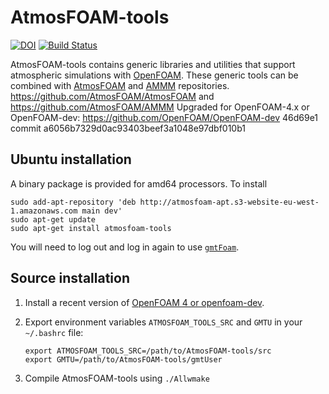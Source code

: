 # AtmosFOAM-tools
[![DOI](https://zenodo.org/badge/64257768.svg)](https://zenodo.org/badge/latestdoi/64257768)
[![Build Status](https://travis-ci.org/AtmosFOAM/AtmosFOAM-tools.svg?branch=master)](https://travis-ci.org/AtmosFOAM/AtmosFOAM-tools)

AtmosFOAM-tools contains generic libraries and utilities that support atmospheric simulations with [OpenFOAM](https://openfoam.org/).  These generic tools can be combined with [AtmosFOAM](https://github.com/AtmosFOAM/AtmosFOAM) and [AMMM](https://github.com/AtmosFOAM/AMMM) repositories.
    https://github.com/AtmosFOAM/AtmosFOAM
    and
    https://github.com/AtmosFOAM/AMMM
    Upgraded for OpenFOAM-4.x or OpenFOAM-dev:
    https://github.com/OpenFOAM/OpenFOAM-dev
    46d69e1 commit a6056b7329d0ac93403beef3a1048e97dbf010b1


## Ubuntu installation

A binary package is provided for amd64 processors.  To install

    sudo add-apt-repository 'deb http://atmosfoam-apt.s3-website-eu-west-1.amazonaws.com main dev'
    sudo apt-get update
    sudo apt-get install atmosfoam-tools

You will need to log out and log in again to use [`gmtFoam`](https://github.com/AtmosFOAM/AtmosFOAM/wiki/gmtFoam).

## Source installation
1. Install a recent version of [OpenFOAM 4 or openfoam-dev](http://www.openfoam.org/download/).
2. Export environment variables `ATMOSFOAM_TOOLS_SRC` and `GMTU` in your `~/.bashrc` file:

       export ATMOSFOAM_TOOLS_SRC=/path/to/AtmosFOAM-tools/src
       export GMTU=/path/to/AtmosFOAM-tools/gmtUser
      
3. Compile AtmosFOAM-tools using `./Allwmake`
